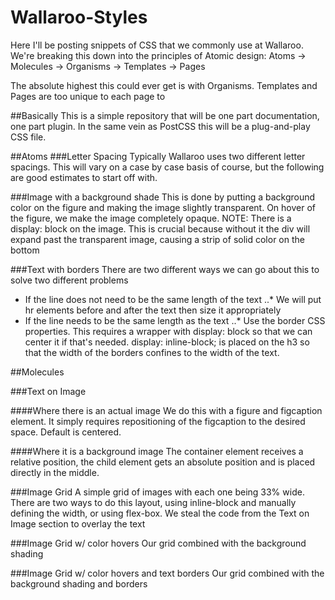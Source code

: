 # Wallaroo-Styles
Here I'll be posting snippets of CSS that we commonly use at Wallaroo.
We're breaking this down into the principles of Atomic design:
Atoms -> Molecules -> Organisms -> Templates -> Pages

The absolute highest this could ever get is with Organisms. Templates and Pages are too unique to each page to

##Basically
This is a simple repository that will be one part documentation, one part plugin. In the same vein as PostCSS this will be a plug-and-play CSS file.

##Atoms
###Letter Spacing
Typically Wallaroo uses two different letter spacings. This will vary on a case by case basis of course, but the following are good estimates to start off with.

###Image with a background shade
This is done by putting a background color on the figure and making the image slightly transparent. On hover of the figure, we make the image completely opaque.
NOTE: There is a display: block on the image. This is crucial because without it the div will expand past the transparent image, causing a strip of solid color on the bottom

###Text with borders
There are two different ways we can go about this to solve two different problems

+ If the line does not need to be the same length of the text
..* We will put hr elements before and after the text then size it appropriately
+ If the line needs to be the same length as the text
..* Use the border CSS properties. This requires a wrapper with display: block so that we can center it if that's needed. display: inline-block; is placed on the h3 so that the width of the borders confines to the width of the text.

##Molecules

###Text on Image

####Where there is an actual image
We do this with a figure and figcaption element. It simply requires repositioning of the figcaption to the desired space. Default is centered.

####Where it is a background image
The container element receives a relative position, the child element gets an absolute position and is placed directly in the middle.

###Image Grid
A simple grid of images with each one being 33% wide. There are two ways to do this layout, using inline-block and manually defining the width, or using flex-box. We steal the code from the Text on Image section to overlay the text

###Image Grid w/ color hovers
Our grid combined with the background shading

###Image Grid w/ color hovers and text borders
Our grid combined with the background shading and borders
